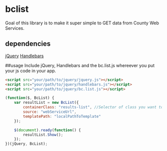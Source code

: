 # bclist
Goal of this library is to make it super simple to GET data from County Web Services.

## dependencies
[jQuery](https://jquery.com/)
[Handlebars](http://handlebarsjs.com/)

##usage
Include jQuery, Handlebars and the bc.list.js whereever you put your js code in your app.

```html
<script src="your/path/to/jquery/jquery.js"></script>
<script src="your/path/to/jquery/handlebars.js"></script>
<script src="your/path/to/jquery/bc.list.js"></script>

```

```javascript
(function($, BcList) {
    var resultList = new BcList({
        containerClass: "results-list", //Selector of class you want to append your results
        source: "webServiceUrl",
        templatePath: "localPathToTemplate"
    });

    $(document).ready(function() {
        resultList.Show();
    });
})(jQuery, BcList);

```